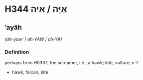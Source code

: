 # H344 אַיָּה / איה

## ʼayâh

_(ah-yaw' | ah-YAW | ah-YA)_

### Definition

perhaps from H0337; the screamer, i.e., a hawk; kite, vulture; n-f

- hawk, falcon, kite
